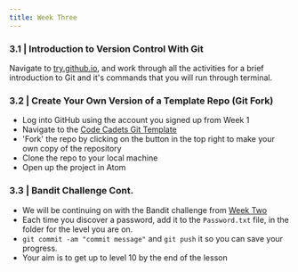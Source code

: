 ```yaml
---
title: Week Three
---
```


### 3.1 | Introduction to Version Control With Git

Navigate to [try.github.io](https://try.github.io), and work through all the activities for a brief introduction to Git and it's commands that you will run through terminal.


### 3.2 | Create Your Own Version of a Template Repo (Git Fork)

- Log into GitHub using the account you signed up from Week 1
- Navigate to the [Code Cadets Git Template](https://github.com/eckersleyalexander/Code-Cadets-Git-Template)
- 'Fork' the repo by clicking on the button in the top right to make your own copy of the repository
- Clone the repo to your local machine
- Open up the project in Atom

### 3.3 | Bandit Challenge Cont.

- We will be continuing on with the Bandit challenge from [Week Two](two.md)
- Each time you discover a password, add it to the `Password.txt` file, in the folder for the level you are on.
- `git commit -am "commit message"` and `git push` it so you can save your progress.
- Your aim is to get up to level 10 by the end of the lesson
